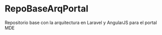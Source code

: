# RepoBaseArqPortal

Repositorio base con la arquitectura en Laravel y AngularJS para el portal MDE
